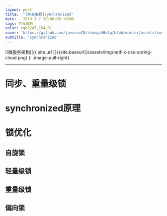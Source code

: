 ```yaml
---
layout: post
title:  "[并发编程]synchronized"
date:   2019-3-7 20:00:00 +0800
tags: 并发编程
color: rgb(247,154,0)
cover: 'https://github.com/javasunCN/zhangzhBolg/blob/master/assets/img/spring/spring.jpg?raw=true'
subtitle: 'synchronized'
---
```


![微服务架构]({{ site.url }}{{site.baseurl}}/assets/img/netflix-oss-spring-cloud.png)
{: .image-pull-right}

------------------------

# **同步、重量级锁**

# **synchronized原理**

# **锁优化**
## **自旋锁**

## **轻量级锁**

## **重量级锁**

## **偏向锁**
